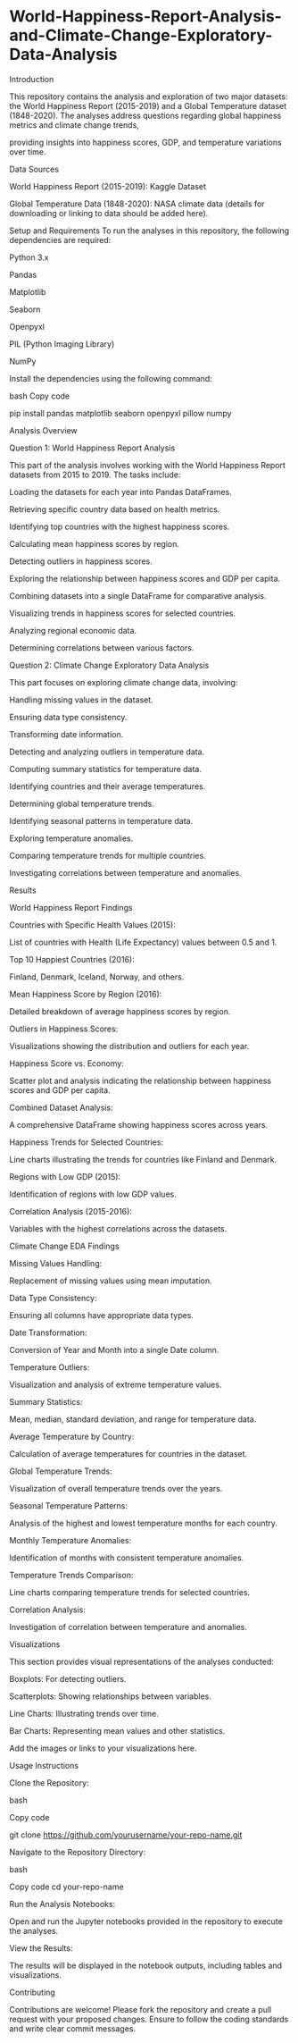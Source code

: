 # World-Happiness-Report-Analysis-and-Climate-Change-Exploratory-Data-Analysis

Introduction

This repository contains the analysis and exploration of two major datasets: the World Happiness Report (2015-2019) and a Global Temperature dataset (1848-2020). The analyses address questions regarding global happiness metrics and climate change trends, 

providing insights into happiness scores, GDP, and temperature variations over time.

Data Sources

World Happiness Report (2015-2019): Kaggle Dataset

Global Temperature Data (1848-2020): NASA climate data (details for downloading or linking to data should be added here).

Setup and Requirements
To run the analyses in this repository, the following dependencies are required:


Python 3.x

Pandas

Matplotlib

Seaborn

Openpyxl

PIL (Python Imaging Library)

NumPy

Install the dependencies using the following command:



bash
Copy code

pip install pandas matplotlib seaborn openpyxl pillow numpy

Analysis Overview

Question 1: World Happiness Report Analysis

This part of the analysis involves working with the World Happiness Report datasets from 2015 to 2019. The tasks include:



Loading the datasets for each year into Pandas DataFrames.

Retrieving specific country data based on health metrics.

Identifying top countries with the highest happiness scores.

Calculating mean happiness scores by region.

Detecting outliers in happiness scores.

Exploring the relationship between happiness scores and GDP per capita.

Combining datasets into a single DataFrame for comparative analysis.

Visualizing trends in happiness scores for selected countries.

Analyzing regional economic data.

Determining correlations between various factors.

Question 2: Climate Change Exploratory Data Analysis

This part focuses on exploring climate change data, involving:



Handling missing values in the dataset.

Ensuring data type consistency.

Transforming date information.

Detecting and analyzing outliers in temperature data.

Computing summary statistics for temperature data.

Identifying countries and their average temperatures.

Determining global temperature trends.

Identifying seasonal patterns in temperature data.

Exploring temperature anomalies.

Comparing temperature trends for multiple countries.

Investigating correlations between temperature and anomalies.

Results

World Happiness Report Findings

Countries with Specific Health Values (2015):



List of countries with Health (Life Expectancy) values between 0.5 and 1.

Top 10 Happiest Countries (2016):



Finland, Denmark, Iceland, Norway, and others.

Mean Happiness Score by Region (2016):



Detailed breakdown of average happiness scores by region.

Outliers in Happiness Scores:



Visualizations showing the distribution and outliers for each year.

Happiness Score vs. Economy:



Scatter plot and analysis indicating the relationship between happiness scores and GDP per capita.

Combined Dataset Analysis:



A comprehensive DataFrame showing happiness scores across years.

Happiness Trends for Selected Countries:



Line charts illustrating the trends for countries like Finland and Denmark.

Regions with Low GDP (2015):



Identification of regions with low GDP values.

Correlation Analysis (2015-2016):



Variables with the highest correlations across the datasets.

Climate Change EDA Findings

Missing Values Handling:



Replacement of missing values using mean imputation.

Data Type Consistency:



Ensuring all columns have appropriate data types.

Date Transformation:



Conversion of Year and Month into a single Date column.

Temperature Outliers:



Visualization and analysis of extreme temperature values.

Summary Statistics:



Mean, median, standard deviation, and range for temperature data.

Average Temperature by Country:



Calculation of average temperatures for countries in the dataset.

Global Temperature Trends:



Visualization of overall temperature trends over the years.

Seasonal Temperature Patterns:



Analysis of the highest and lowest temperature months for each country.

Monthly Temperature Anomalies:


Identification of months with consistent temperature anomalies.

Temperature Trends Comparison:



Line charts comparing temperature trends for selected countries.

Correlation Analysis:


Investigation of correlation between temperature and anomalies.


Visualizations

This section provides visual representations of the analyses conducted:


Boxplots: For detecting outliers.

Scatterplots: Showing relationships between variables.

Line Charts: Illustrating trends over time.

Bar Charts: Representing mean values and other statistics.

Add the images or links to your visualizations here.



Usage Instructions


Clone the Repository:


bash

Copy code

git clone https://github.com/yourusername/your-repo-name.git

Navigate to the Repository Directory:



bash

Copy code
cd your-repo-name

Run the Analysis Notebooks:

Open and run the Jupyter notebooks provided in the repository to execute the analyses.


View the Results:

The results will be displayed in the notebook outputs, including tables and visualizations.


Contributing


Contributions are welcome! Please fork the repository and create a pull request with your proposed changes. Ensure to follow the coding standards and write clear commit messages.



